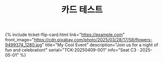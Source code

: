 ﻿---
layout: page
title: 카드 테스트
---

{% include ticket-flip-card.html
  link="https://example.com"
  front_image="https://cdn.pixabay.com/photo/2025/03/28/17/58/flowers-9499374_1280.jpg"
  title="My Cool Event"
  description="Join us for a night of fun and celebration!"
  serial="TCK-20250409-001"
  info="Seat C3 · 2025-05-01"
%}
